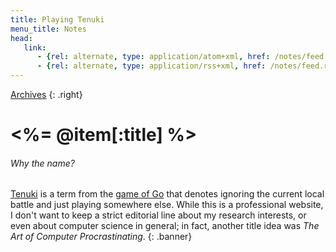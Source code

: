 ```yaml
---
title: Playing Tenuki
menu_title: Notes
head:
   link:
      - {rel: alternate, type: application/atom+xml, href: /notes/feed.atom, title: Posts (Atom)}
      - {rel: alternate, type: application/rss+xml, href: /notes/feed.rss, title: Posts (RSS)}
---
```

[Archives](archives.html)
{: .right}

# <%= @item[:title] %>

###### Why the name?
[Tenuki](http://senseis.xmp.net/?Tenuki) is a term from the [game of Go](http://senseis.xmp.net/?Go) that denotes ignoring the current local battle and just playing somewhere else.
While this is a professional website, I don't want to keep a strict editorial line about my research interests, or even about computer science in general; in fact, another title idea was *The Art of Computer Procrastinating*.
{: .banner}
